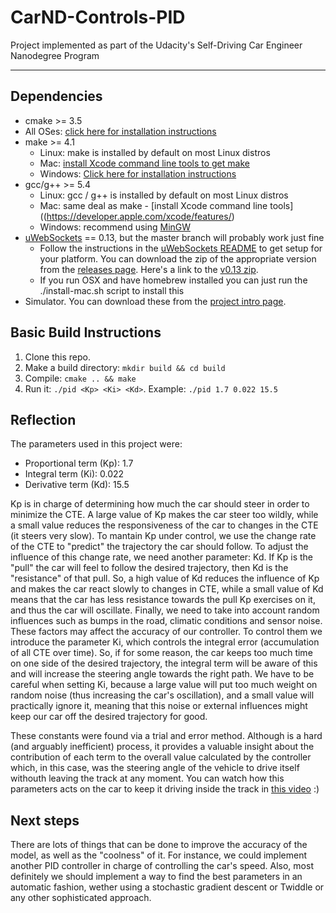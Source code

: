 # CarND-Controls-PID
Project implemented as part of the Udacity's Self-Driving Car Engineer Nanodegree Program

---

## Dependencies

* cmake >= 3.5
 * All OSes: [click here for installation instructions](https://cmake.org/install/)
* make >= 4.1
  * Linux: make is installed by default on most Linux distros
  * Mac: [install Xcode command line tools to get make](https://developer.apple.com/xcode/features/)
  * Windows: [Click here for installation instructions](http://gnuwin32.sourceforge.net/packages/make.htm)
* gcc/g++ >= 5.4
  * Linux: gcc / g++ is installed by default on most Linux distros
  * Mac: same deal as make - [install Xcode command line tools]((https://developer.apple.com/xcode/features/)
  * Windows: recommend using [MinGW](http://www.mingw.org/)
* [uWebSockets](https://github.com/uWebSockets/uWebSockets) == 0.13, but the master branch will probably work just fine
  * Follow the instructions in the [uWebSockets README](https://github.com/uWebSockets/uWebSockets/blob/master/README.md) to get setup for your platform. You can download the zip of the appropriate version from the [releases page](https://github.com/uWebSockets/uWebSockets/releases). Here's a link to the [v0.13 zip](https://github.com/uWebSockets/uWebSockets/archive/v0.13.0.zip).
  * If you run OSX and have homebrew installed you can just run the ./install-mac.sh script to install this
* Simulator. You can download these from the [project intro page](https://github.com/udacity/CarND-PID-Control-Project/releases).

## Basic Build Instructions

1. Clone this repo.
2. Make a build directory: `mkdir build && cd build`
3. Compile: `cmake .. && make`
4. Run it: `./pid <Kp> <Ki> <Kd>`. Example: `./pid 1.7 0.022 15.5`

## Reflection
The parameters used in this project were:
 - Proportional term (Kp): 1.7
 - Integral term (Ki): 0.022
 - Derivative term (Kd): 15.5

 Kp is in charge of determining how much the car should steer in order to minimize the CTE. A large value of Kp makes the car steer too wildly, while a small value reduces the responsiveness of the car to changes in the CTE (it steers very slow). To mantain Kp under control, we use the change rate of the CTE to "predict" the trajectory the car should follow. To adjust the influence of this change rate, we need another parameter: Kd. If Kp is the "pull" the car will feel to follow the desired trajectory, then Kd is the "resistance" of that pull. So, a high value of Kd reduces the influence of Kp and makes the car react slowly to changes in CTE, while a small value of Kd means that the car has less resistance towards the pull Kp exercises on it, and thus the car will oscillate. Finally, we need to take into account random influences such as bumps in the road, climatic conditions and sensor noise. These factors may affect the accuracy of our controller. To control them we introduce the parameter Ki, which controls the integral error (accumulation of all CTE over time). So, if for some reason, the car keeps too much time on one side of the desired trajectory, the integral term will be aware of this and will increase the steering angle towards the right path. We have to be careful when setting Ki, because a large value will put too much weight on random noise (thus increasing the car's oscillation), and a small value will practically ignore it, meaning that this noise or external influences might keep our car off the desired trajectory for good.

 These constants were found via a trial and error method. Although is a hard (and arguably inefficient) process, it provides a valuable insight about the contribution of each term to the overall value calculated by the controller which, in this case, was the steering angle of the vehicle to drive itself withouth leaving the track at any moment. You can watch how this parameters acts on the car to keep it driving inside the track in [this video]() :)

 ## Next steps
 There are lots of things that can be done to improve the accuracy of the model, as well as the "coolness" of it. For instance, we could implement another PID controller in charge of controlling the car's speed. Also, most definitely we should implement a way to find the best parameters in an automatic fashion, wether using a stochastic gradient descent or Twiddle or any other sophisticated approach. 